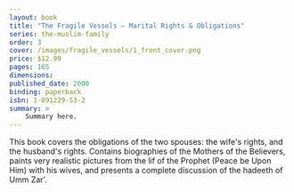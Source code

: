 ```yaml
---
layout: book
title: "The Fragile Vessels – Marital Rights & Obligations"
series: the-muslim-family
order: 3
cover: /images/fragile_vessels/1_front_cover.png
price: $12.99
pages: 165
dimensions:
published_date: 2000
binding: paperback
isbn: 1-891229-53-2
summary: >
    Summary here.
---
```


This book covers the obligations of the two spouses: the wife's rights, and the husband's rights. Contains biographies of the Mothers of the Believers, paints very realistic pictures from the lif of the Prophet (Peace be Upon Him) with his wives, and presents a complete discussion of the hadeeth of Umm Zar'.
